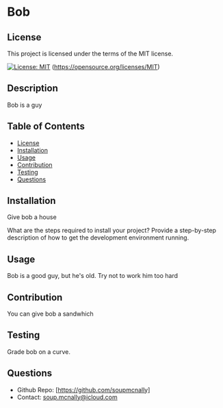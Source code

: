 # Bob

## License

This project is licensed under the terms of the MIT license. 

[![License: MIT](https://img.shields.io/badge/License-MIT-yellow.svg)](https://opensource.org/licenses/MIT)
(https://opensource.org/licenses/MIT)


## Description
Bob is a guy

## Table of Contents

- [License](#license)
- [Installation](#installation)
- [Usage](#usage)
- [Contribution](#contribution)
- [Testing](#testing)
- [Questions](#testing)


## Installation
Give bob a house

What are the steps required to install your project? Provide a step-by-step description of how to get the development environment running.

## Usage
Bob is a good guy, but he's old. Try not to work him too hard

## Contribution
You can give bob a sandwhich

## Testing
Grade bob on a curve.

## Questions
* Github Repo: [https://github.com/soupmcnally]
* Contact: soup.mcnally@icloud.com






